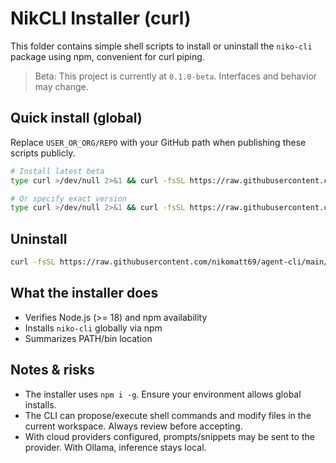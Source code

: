 # NikCLI Installer (curl)

This folder contains simple shell scripts to install or uninstall the `niko-cli` package using npm, convenient for curl piping.

> Beta: This project is currently at `0.1.0-beta`. Interfaces and behavior may change.

## Quick install (global)

Replace `USER_OR_ORG/REPO` with your GitHub path when publishing these scripts publicly.

```bash
# Install latest beta
type curl >/dev/null 2>&1 && curl -fsSL https://raw.githubusercontent.com/nikomatt69/agent-cli/main/installer/install.sh | bash

# Or specify exact version
type curl >/dev/null 2>&1 && curl -fsSL https://raw.githubusercontent.com/nikomatt69/agent-cli/main/installer/install.sh | bash -s -- --version 0.1.0-beta
```

## Uninstall

```bash
curl -fsSL https://raw.githubusercontent.com/nikomatt69/agent-cli/main/installer/uninstall.sh | bash
```

## What the installer does

- Verifies Node.js (>= 18) and npm availability
- Installs `niko-cli` globally via npm
- Summarizes PATH/bin location

## Notes & risks

- The installer uses `npm i -g`. Ensure your environment allows global installs.
- The CLI can propose/execute shell commands and modify files in the current workspace. Always review before accepting.
- With cloud providers configured, prompts/snippets may be sent to the provider. With Ollama, inference stays local.
